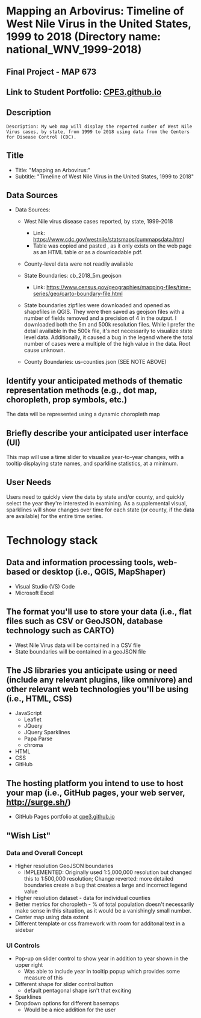 # Mapping an Arbovirus: Timeline of West Nile Virus in the United States, 1999 to 2018 (Directory name: national_WNV_1999-2018)

## <b>Final Project - MAP 673</b>

## <b>Link to Student Portfolio:</b> [CPE3.github.io](CPE3.github.io)

## Description
    Description: My web map will display the reported number of West Nile Virus cases, by state, from 1999 to 2018 using data from the Centers for Disease Control (CDC).	

## Title
* Title: "Mapping an Arbovirus:"
* Subtitle: "Timeline of West Nile Virus in the United States, 1999 to 2018"

## Data Sources
			
* Data Sources: 
    * West Nile virus disease cases reported, by state, 1999-2018
        * Link: https://www.cdc.gov/westnile/statsmaps/cummapsdata.html
        * Table was copied and pasted , as it only exists on the web page as an HTML table or as a downloadable pdf.	
    * County-level data were not readily available				

    * State Boundaries: cb_2018_5m.geojson
        * Link: https://www.census.gov/geographies/mapping-files/time-series/geo/carto-boundary-file.html
    * State boundaries zipfiles were downloaded and opened as shapefiles in QGIS. They were then saved as geojson files with a number of fields removed and a precision of 4 in the output. I downloaded both the 5m and 500k resolution files. While I prefer the detail available in the 500k file, it's not necessarily to visualize state level data. Additionally, it caused a bug in the legend where the total number of cases were a multiple of the high value in the data. Root cause unknown.
    
    * County Boundaries: us-counties.json (SEE NOTE ABOVE)
    

## Identify your anticipated methods of thematic representation methods (e.g., dot map, choropleth, prop symbols, etc.)
The data will be represented using a dynamic choropleth map


## Briefly describe your anticipated user interface (UI)
This map will use a time slider to visualize year-to-year changes, with a tooltip displaying state names, and sparkline statistics, at a minimum.


## User Needs
Users need to quickly view the data by state and/or county, and quickly select the year they're interested in examining. As a supplemental visual, sparklines will show changes over time for each state (or county, if the data are available) for the entire time series.


# Technology stack

## Data and information processing tools, web-based or desktop (i.e., QGIS, MapShaper)
* Visual Studio (VS) Code
* Microsoft Excel

## The format you'll use to store your data (i.e., flat files such as CSV or GeoJSON, database technology such as CARTO)
* West Nile Virus data will be contained in a CSV file
* State boundaries will be contained in a geoJSON file 

## The JS libraries you anticipate using or need (include any relevant plugins, like omnivore) and other relevant web technologies you'll be using (i.e., HTML, CSS)


* JavaScript
    * Leaflet
    * JQuery
    * JQuery Sparklines
    * Papa Parse 
    * chroma
* HTML
* CSS
* GitHub

## The hosting platform you intend to use to host your map (i.e., GitHub pages, your web server, http://surge.sh/)
* GitHub Pages portfolio at [cpe3.github.io](cpe3.github.io)

## "Wish List"

### Data and Overall Concept
* Higher resolution GeoJSON boundaries
    * IMPLEMENTED: Originally used 1:5,000,000 resolution but changed this to 1:500,000 resolution; Change reverted: more detailed boundaries create a bug that creates a large and incorrect legend value
* Higher resolution dataset - data for individual counties
* Better metrics for choropleth - % of total population doesn't necessarily make sense in this situation, as it would be a vanishingly small number. 
* Center map using data extent
* Different template or css framework with room for additonal text in a sidebar


### UI Controls
* Pop-up on slider control to show year in addition to year shown in the upper right
    * Was able to include year in tooltip popup which provides some measure of this  
* Different shape for slider control button 
    * default pentagonal shape isn't that exciting
* Sparklines
* Dropdown options for different basemaps
    * Would be a nice addition for the user







